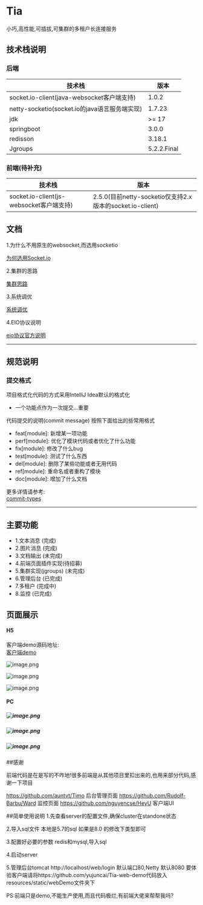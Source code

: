 # Tia

小巧,高性能,可插拔,可集群的多租户长连接服务

## 技术栈说明

### 后端
| 技术栈 | 版本 |
| --- | --- |
| socket.io-client(java-websocket客户端支持) | 1.0.2 |
| netty-socketio(socket.io的java语言服务端实现) | 1.7.23 |
| jdk | >= 17 |
| springboot | 3.0.0 |
| redisson | 3.18.1 |
| Jgroups | 5.2.2.Final |


### 前端(待补充)
| 技术栈 | 版本 |
| --- | --- |
| socket.io-client(js-websocket客户端支持) | 2.5.0(目前netty-socketio仅支持2.x版本的socket.io-client) |


## 文档

1.为什么不用原生的websocket,而选用socketio

[为何选用Socket.io](https://github.com/yujuncai/Tia-notify/blob/main/docs/%E4%B8%BA%E4%BD%95%E9%80%89%E7%94%A8%E7%9A%84%E6%98%AFSocket.io.md)

2.集群的思路

[集群思路](https://github.com/yujuncai/Tia-notify/blob/main/docs/%E9%9B%86%E7%BE%A4%E6%80%9D%E8%B7%AF.md)

3.系统调优

[系统调优](https://github.com/yujuncai/Tia-notify/blob/main/docs/%E7%B3%BB%E7%BB%9F%E8%B0%83%E4%BC%98.md)

4.EIO协议说明

[eio协议官方说明](https://socket.io/zh-CN/docs/v4/engine-io-protocol/#protocol)


---

## 规范说明

### 提交格式

项目格式化代码的方式采用IntelliJ Idea默认的格式化

- 一个功能点作为一次提交...重要

代码提交的说明(commit message) 按照下面给出的些常用格式

-  feat[module]: 新增某一项功能
-  perf[module]: 优化了模块代码或者优化了什么功能
-  fix[module]: 修改了什么bug
-  test[module]: 测试了什么东西
-  del[module]: 删除了某些功能或者无用代码
-  ref[module]: 重命名或者重构了模块
-  doc[module]: 增加了什么文档

更多详情请参考:<br />[commit-types](https://github.com/pvdlg/conventional-changelog-metahub#commit-types)

---

## 主要功能
    
- 1.文本消息 (完成)
- 2.图片消息 (完成)
- 3.文档输出 (未完成)
- 4.前端页面插件实现(待招募)
- 5.集群实现(jgroups) (未完成)
- 6.管理后台 (已完成) 
- 7.多租户 (完成中) 
- 8.监控 (已完成)


## 页面展示

#### H5
  
  客户端demo源码地址:<br />[客户端demo](https://github.com/yujuncai/Tia-web-demo)

![image.png](https://cdn.nlark.com/yuque/0/2023/png/1608622/1677051430945-a33353ef-2903-458b-b8a6-7b9625822d91.png)

![image.png](https://cdn.nlark.com/yuque/0/2023/png/1608622/1677051504408-3f8af933-6017-4be6-8fa0-e23a74431f74.png)

![image.png](https://cdn.nlark.com/yuque/0/2023/png/1608622/1677051674904-fd1a2c7c-19a5-4cfe-9950-83b5efdc2cb9.png)

#### PC

##### ![image.png](https://cdn.nlark.com/yuque/0/2023/png/1608622/1680076640606-48cff368-f70f-44cf-91e8-f3a2ecffa562.png)

##### ![image.png](https://cdn.nlark.com/yuque/0/2023/png/1608622/1680076663702-43d0671b-508c-4710-92da-a465d8c6e94a.png)


##### ![image.png](https://cdn.nlark.com/yuque/0/2023/jpeg/1608622/1685603430721-63291597-baf4-4884-8c8a-21ea91f48bb9.jpeg)


##感谢

前端代码是在是写的不咋地!很多前端是从其他项目里扣出来的,也用来部分代码,感谢一下项目

https://github.com/auntvt/Timo         后台管理页面
https://github.com/Rudolf-Barbu/Ward   监控页面
https://github.com/nguyencse/HeyU      客户端UI

##简单使用说明
1.先查看server的配置文件,确保cluster在standone状态

2.导入sql文件 本地是5.7的sql 如果是8.0 的修改下类型即可

3.配置好必要的参数 redis和mysql,导入sql

4.启动server

5.管理后台tomcat http://localhost/web/login 默认端口80,Netty 默认8080
要体验客户端请将https://github.com/yujuncai/Tia-web-demo代码放入resources/static/webDemo文件夹下

PS:前端只是demo,不能生产使用,而且代码极烂,有前端大佬来帮帮我吗?